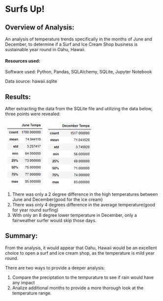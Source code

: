 # Surfs Up!
## Overview of Analysis:
An analysis of temperature trends specifically in the months of June and December, to determine if a Surf and Ice Cream Shop business is sustainable year round in Oahu, Hawaii. 

#### Resources used:
Software used: Python, Pandas, SQLAlchemy, SQLite, Jupyter Notebook

Data source: hawaii.sqlite


## Results:
After extracting the data from the SQLite file and utilizing the data below, three points were revealed:


<img src=Resources\june_temps_stats.png>

<img src=Resources\Dec_temps_stats.png>

1. There was only a 2 degree difference in the high temperatures between June and December(good for the ice cream)
2. There was only 4 degrees difference in the average temperature(good for year round surfing)
3. With only an 8 degree lower temperature in December, only a fairweather surfer would skip those days.
## Summary:
From the analysis, it would appear that Oahu, Hawaii would be an excellent choice to open a surf and ice cream shop, as the temperature is mild year round.

There are two ways to provide a deeper analysis:
1. Compare the preciptation to the tempurature to see if rain would have any impact
2. Analize additional months to provide a more thorough look at the temperature range.

